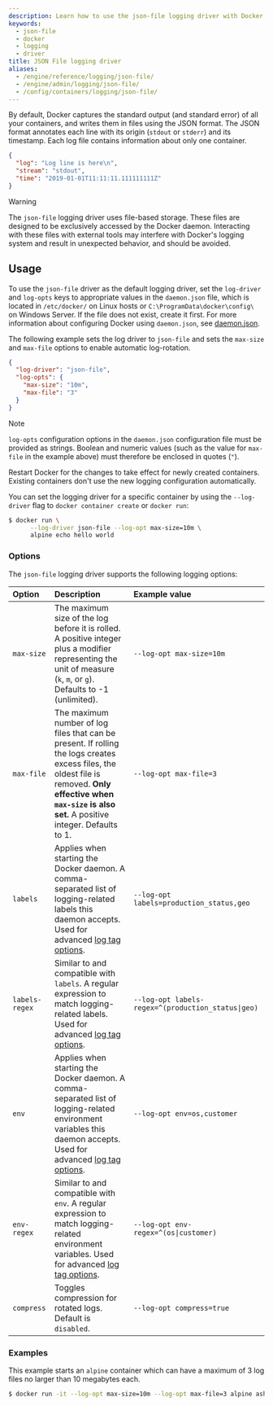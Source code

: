 ```yaml
---
description: Learn how to use the json-file logging driver with Docker Engine
keywords:
  - json-file
  - docker
  - logging
  - driver
title: JSON File logging driver
aliases:
  - /engine/reference/logging/json-file/
  - /engine/admin/logging/json-file/
  - /config/containers/logging/json-file/
---
```


By default, Docker captures the standard output (and standard error) of all your containers,
and writes them in files using the JSON format. The JSON format annotates each line with its
origin (`stdout` or `stderr`) and its timestamp. Each log file contains information about
only one container.

```json
{
  "log": "Log line is here\n",
  "stream": "stdout",
  "time": "2019-01-01T11:11:11.111111111Z"
}
```

> [!WARNING]
>
> The `json-file` logging driver uses file-based storage. These files are designed
> to be exclusively accessed by the Docker daemon. Interacting with these files
> with external tools may interfere with Docker's logging system and result in
> unexpected behavior, and should be avoided.

## Usage

To use the `json-file` driver as the default logging driver, set the `log-driver`
and `log-opts` keys to appropriate values in the `daemon.json` file, which is
located in `/etc/docker/` on Linux hosts or
`C:\ProgramData\docker\config\` on Windows Server. If the file does not exist, create it first. For more information about
configuring Docker using `daemon.json`, see
[daemon.json](/reference/cli/dockerd.md#daemon-configuration-file).

The following example sets the log driver to `json-file` and sets the `max-size`
and `max-file` options to enable automatic log-rotation.

```json
{
  "log-driver": "json-file",
  "log-opts": {
    "max-size": "10m",
    "max-file": "3"
  }
}
```

> [!NOTE]
>
> `log-opts` configuration options in the `daemon.json` configuration file must
> be provided as strings. Boolean and numeric values (such as the value for
> `max-file` in the example above) must therefore be enclosed in quotes (`"`).

Restart Docker for the changes to take effect for newly created containers.
Existing containers don't use the new logging configuration automatically.

You can set the logging driver for a specific container by using the
`--log-driver` flag to `docker container create` or `docker run`:

```bash
$ docker run \
      --log-driver json-file --log-opt max-size=10m \
      alpine echo hello world
```

### Options

The `json-file` logging driver supports the following logging options:

| Option         | Description                                                                                                                                                                                                   | Example value                                      |
| :------------- | :------------------------------------------------------------------------------------------------------------------------------------------------------------------------------------------------------------ | :------------------------------------------------- |
| `max-size`     | The maximum size of the log before it is rolled. A positive integer plus a modifier representing the unit of measure (`k`, `m`, or `g`). Defaults to -1 (unlimited).                                          | `--log-opt max-size=10m`                           |
| `max-file`     | The maximum number of log files that can be present. If rolling the logs creates excess files, the oldest file is removed. **Only effective when `max-size` is also set.** A positive integer. Defaults to 1. | `--log-opt max-file=3`                             |
| `labels`       | Applies when starting the Docker daemon. A comma-separated list of logging-related labels this daemon accepts. Used for advanced [log tag options](log_tags.md).                                              | `--log-opt labels=production_status,geo`           |
| `labels-regex` | Similar to and compatible with `labels`. A regular expression to match logging-related labels. Used for advanced [log tag options](log_tags.md).                                                              | `--log-opt labels-regex=^(production_status\|geo)` |
| `env`          | Applies when starting the Docker daemon. A comma-separated list of logging-related environment variables this daemon accepts. Used for advanced [log tag options](log_tags.md).                               | `--log-opt env=os,customer`                        |
| `env-regex`    | Similar to and compatible with `env`. A regular expression to match logging-related environment variables. Used for advanced [log tag options](log_tags.md).                                                  | `--log-opt env-regex=^(os\|customer)`              |
| `compress`     | Toggles compression for rotated logs. Default is `disabled`.                                                                                                                                                  | `--log-opt compress=true`                          |

### Examples

This example starts an `alpine` container which can have a maximum of 3 log
files no larger than 10 megabytes each.

```bash
$ docker run -it --log-opt max-size=10m --log-opt max-file=3 alpine ash
```
